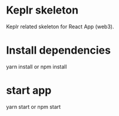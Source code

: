 # Keplr skeleton

Keplr related skeleton for React App (web3).

# Install dependencies

yarn install or npm install

# start app

yarn start or npm start
